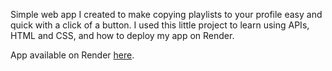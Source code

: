 Simple web app I created to make copying playlists to your profile easy and quick with a click of a button.
I used this little project to learn using APIs, HTML and CSS, and how to deploy my app on Render. 

App available on Render [here]([url](https://playlist-copycat.onrender.com/copy)).
